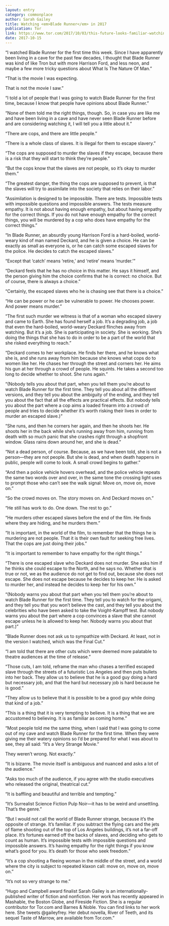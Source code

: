 ```yaml
---
layout: entry
category: commonplace
author: Sarah Gailey
title: Watching <em>Blade Runner</em> in 2017
publication: Tor
link: https://www.tor.com/2017/10/03/this-future-looks-familiar-watching-blade-runner-in-2017/
date: 2017-10-15
---
```


“I watched Blade Runner for the first time this week. Since I have apparently been living in a cave for the past few decades, I thought that Blade Runner was kind of like Tron but with more Harrison Ford, and less neon, and maybe a few more tricky questions about What Is The Nature Of Man.”

“That is the movie I was expecting.

That is not the movie I saw.”

“I told a lot of people that I was going to watch Blade Runner for the first time, because I know that people have opinions about Blade Runner.”

“None of them told me the right things, though. So, in case you are like me and have been living in a cave and have never seen Blade Runner before and are considering watching it, I will tell you a little about it.”

“There are cops, and there are little people.”

“There is a whole class of slaves. It is illegal for them to escape slavery.”

“The cops are supposed to murder the slaves if they escape, because there is a risk that they will start to think they’re people.”

“But the cops know that the slaves are not people, so it’s okay to murder them.”

“The greatest danger, the thing the cops are supposed to prevent, is that the slaves will try to assimilate into the society that relies on their labor.”

“Assimilation is designed to be impossible. There are tests. Impossible tests with impossible questions and impossible answers. The tests measure empathy. It is not about having enough empathy, but about having empathy for the correct things. If you do not have enough empathy for the correct things, you will be murdered by a cop who does have empathy for the correct things.”

“In Blade Runner, an absurdly young Harrison Ford is a hard-boiled, world-weary kind of man named Deckard, and he is given a choice. He can be exactly as small as everyone is, or he can catch some escaped slaves for the police. He decides to catch the escaped slaves.”

“Except that ‘catch’ means ‘retire,’ and ‘retire’ means ‘murder.’”

“Deckard feels that he has no choice in this matter. He says it himself, and the person giving him the choice confirms that he is correct: no choice. But of course, there is always a choice.”

“Certainly, the escaped slaves who he is chasing see that there is a choice.”

“He can be power or he can be vulnerable to power. He chooses power. And power means murder.”

“The first such murder we witness is that of a woman who escaped slavery and came to Earth. She has found herself a job. It’s a degrading job, a job that even the hard-boiled, world-weary Deckard flinches away from watching. But it’s a job. She is participating in society. She is working. She’s doing the things that she has to do in order to be a part of the world that she risked everything to reach.”

“Deckard comes to her workplace. He finds her there, and he knows what she is, and she runs away from him because she knows what cops do to women like her. He chases her through the street and corners her. He aims his gun at her through a crowd of people. He squints. He takes a second too long to decide whether to shoot. She runs again.”

“(Nobody tells you about that part, when you tell them you’re about to watch Blade Runner for the first time. They tell you about all the different versions, and they tell you about the ambiguity of the ending, and they tell you about the fact that all the effects are practical effects. But nobody tells you about the part where a cop aims a loaded firearm into a crowd of people and tries to decide whether it’s worth risking their lives in order to murder an escaped slave.)”

“She runs, and then he corners her again, and then he shoots her. He shoots her in the back while she’s running away from him, running from death with so much panic that she crashes right through a shopfront window. Glass rains down around her, and she is dead.”

“Not a dead person, of course. Because, as we have been told, she is not a person—they are not people. But she is dead, and when death happens in public, people will come to look. A small crowd begins to gather.”

“And then a police vehicle hovers overhead, and the police vehicle repeats the same two words over and over, in the same tone the crossing light uses to prompt those who can’t see the walk signal: Move on, move on, move on.”

“So the crowd moves on. The story moves on. And Deckard moves on.”

“He still has work to do. One down. The rest to go.”

“He murders other escaped slaves before the end of the film. He finds where they are hiding, and he murders them.”

“It is important, in the world of the film, to remember that the things he is murdering are not people. That it is their own fault for seeking free lives. That the cops are just doing their jobs.”

“It is important to remember to have empathy for the right things.”

“There is one escaped slave who Deckard does not murder. She asks him if he thinks she could escape to the North, and he says no. Whether that is true or not, we as the audience do not get to find out, because she does not escape. She does not escape because he decides to keep her. He is asked to murder her, and instead he decides to keep her for his own.”

“(Nobody warns you about that part when you tell them you’re about to watch Blade Runner for the first time. They tell you to watch for the origami, and they tell you that you won’t believe the cast, and they tell you about the celebrities who have been asked to take the Voight-Kampff test. But nobody warns you about the part where a cop convinces a slave that she cannot escape unless he is allowed to keep her. Nobody warns you about that part.)”

“Blade Runner does not ask us to sympathize with Deckard. At least, not in the version I watched, which was the Final Cut.”

“I am told that there are other cuts which were deemed more palatable to theatre audiences at the time of release.”

“Those cuts, I am told, reframe the man who chases a terrified escaped slave through the streets of a futuristic Los Angeles and then puts bullets into her back. They allow us to believe that he is a good guy doing a hard but necessary job, and that the hard but necessary job is hard because he is good.”

“They allow us to believe that it is possible to be a good guy while doing that kind of a job.”

“This is a thing that it is very tempting to believe. It is a thing that we are accustomed to believing. It is as familiar as coming home.”

“Most people told me the same thing, when I said that I was going to come out of my cave and watch Blade Runner for the first time. When they were giving me their watery opinions so I’d be prepared for what I was about to see, they all said: “It’s a Very Strange Movie.”

They weren’t wrong. Not exactly.”

“It is bizarre. The movie itself is ambiguous and nuanced and asks a lot of the audience.”

“Asks too much of the audience, if you agree with the studio executives who released the original, theatrical cut.”

“It is baffling and beautiful and terrible and tempting.”

“It’s Surrealist Science Fiction Pulp Noir—it has to be weird and unsettling. That’s the genre.”

“But I would not call the world of Blade Runner strange, because it’s the opposite of strange. It’s familiar. If you subtract the flying cars and the jets of flame shooting out of the top of Los Angeles buildings, it’s not a far-off place. It’s fortunes earned off the backs of slaves, and deciding who gets to count as human. It’s impossible tests with impossible questions and impossible answers. It’s having empathy for the right things if you know what’s good for you. It’s death for those who seek freedom.”

“It’s a cop shooting a fleeing woman in the middle of the street, and a world where the city is subject to repeated klaxon call: move on, move on, move on.”

“It’s not so very strange to me.”

“Hugo and Campbell award finalist Sarah Gailey is an internationally-published writer of fiction and nonfiction. Her work has recently appeared in Mashable, the Boston Globe, and Fireside Fiction. She is a regular contributor for Tor.com and Barnes & Noble. You can find links to her work here. She tweets @gaileyfrey. Her debut novella, River of Teeth, and its sequel Taste of Marrow, are available from Tor.com.”

